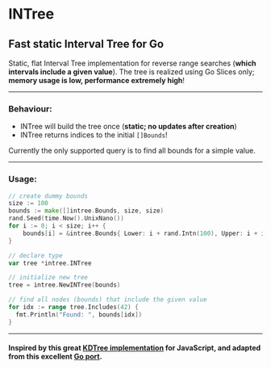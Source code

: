 # INTree
## Fast static Interval Tree for Go

Static, flat Interval Tree implementation for reverse range searches (**which intervals include a given value**). The tree is realized using Go Slices only; **memory usage is low, performance extremely high**!

___

### Behaviour:

* INTree will build the tree once (**static; no updates after creation**)
* INTree returns indices to the initial `[]Bounds`!

Currently the only supported query is to find all bounds for a simple value.

___

### Usage:

```go
// create dummy bounds
size := 100
bounds := make([]intree.Bounds, size, size)
rand.Seed(time.Now().UnixNano())
for i := 0; i < size; i++ {
    bounds[i] = &intree.Bounds{ Lower: i + rand.Intn(100), Upper: i + i + rand.Intn(100) }
}

// declare type
var tree *intree.INTree

// initialize new tree
tree = intree.NewINTree(bounds)

// find all nodes (bounds) that include the given value
for idx := range tree.Includes(42) {
  fmt.Println("Found: ", bounds[idx])
}
```
____

#### Inspired by this great [KDTree implementation](https://github.com/mourner/kdbush) for JavaScript, and adapted from this excellent [Go port](https://github.com/MadAppGang/kdbush).
